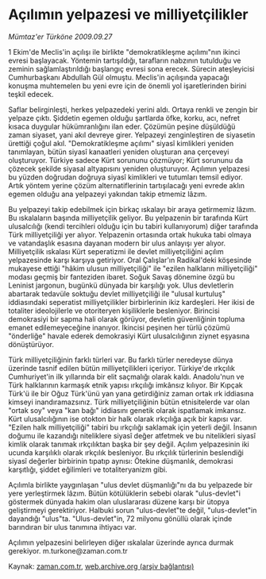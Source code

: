 # Açılımın yelpazesi ve milliyetçilikler

*Mümtaz'er Türköne 2009.09.27*

<tr><td class="metin" colspan="2" style="padding-top: 20px; padding-left: 5px; padding-right: 10px;">1 Ekim'de Meclis'in açılışı ile birlikte "demokratikleşme açılımı"nın ikinci evresi başlayacak. Yöntemin tartışıldığı, tarafların nabzının tutulduğu ve zeminin sağlamlaştırıldığı başlangıç evresi sona erecek. Sürecin ateşleyicisi Cumhurbaşkanı Abdullah Gül olmuştu. Meclis'in açılışında yapacağı konuşma muhtemelen bu yeni evre için de önemli yol işaretlerinden birini teşkil edecek.</td></tr><tr><td class="metin" colspan="2" style="padding-top: 20px; padding-left: 5px; padding-right: 10px;"><p>Saflar belirginleşti, herkes yelpazedeki yerini aldı. Ortaya renkli ve zengin bir yelpaze çıktı. Şiddetin egemen olduğu şartlarda öfke, korku, acı, nefret kısaca duygular hükümranlığını ilan eder. Çözümün peşine düşüldüğü zaman siyaset, yani akıl devreye girer. Yelpazeyi zenginleştiren de siyasetin ürettiği çoğul akıl. "Demokratikleşme açılımı" siyasî kimlikleri yeniden tanımlayan, bütün siyasî kanaatleri yeniden oluşturan ana çerçeveyi oluşturuyor. Türkiye sadece Kürt sorununu çözmüyor; Kürt sorununu da çözecek şekilde siyasal altyapısını yeniden oluşturuyor. Açılımın yelpazesi bu yüzden doğrudan doğruya siyasî kimlikleri ve tutumları temsil ediyor. Artık yöntem yerine çözüm alternatiflerinin tartışılacağı yeni evrede aklın egemen olduğu ana yelpazeyi yakından takip etmemiz lâzım.
<p>Bu yelpazeyi takip edebilmek için birkaç ıskalayı bir araya getirmemiz lâzım. Bu ıskalaların başında milliyetçilik geliyor. Bu yelpazenin bir tarafında Kürt ulusalcılığı (kendi tercihleri olduğu için bu tabiri kullanıyorum) diğer tarafında Türk milliyetçiliği yer alıyor. Yelpazenin ortasında ortak hukuka tabi olmaya ve vatandaşlık esasına dayanan modern bir ulus anlayışı yer alıyor. Milliyetçilik ıskalası Kürt seperatizmi ile devlet milliyetçiliğini açılım yelpazesinde karşı karşıya getiriyor. Oral Çalışlar'ın Radikal'deki köşesinde mukayese ettiği "hâkim ulusun milliyetçiliği" ile "ezilen halkların milliyetçiliği" modası geçmiş bir fanteziden ibaret. Soğuk Savaş dönemine özgü bu Leninist jargonun, bugünkü dünyada bir karşılığı yok. Ulus devletlerin abartarak tedavüle soktuğu devlet milliyetçiliği ile "ulusal kurtuluş" iddiasındaki seperatist milliyetçilikler birbirlerinin ikiz kardeşleri. Her ikisi de totaliter ideolojilerle ve otoriteryen kişiliklerle besleniyor. Birincisi demokrasiyi bir sapma hali olarak görüyor, devletin güvenliğinin topluma emanet edilemeyeceğine inanıyor. İkincisi peşinen her türlü çözümü "önderliğe" havale ederek demokrasiyi Kürt ulusalcılığının ziynet eşyasına dönüştürüyor.
<p>Türk milliyetçiliğinin farklı türleri var. Bu farklı türler neredeyse dünya üzerinde tasnif edilen bütün milliyetçilikleri içeriyor. Türkiye'de ırkçılık Cumhuriyet'in ilk yıllarında bir elit saçmalığı olarak kaldı. Anadolu'nun ve Türk halklarının karmaşık etnik yapısı ırkçılığı imkânsız kılıyor. Bir Kıpçak Türk'ü ile bir Oğuz Türk'ünü yan yana getirdiğiniz zaman ortak ırk iddiasına kimseyi inandıramazsınız. Türk milliyetçiliğinin bütün etnisitelerde var olan "ortak soy" veya "kan bağı" iddiasını genetik olarak ispatlamak imkansız. Kürt ulusalcılığının ise otokton bir halk olarak ırkçılığa açık bir kapısı var. "Ezilen halk milliyetçiliği" tabiri bu ırkçılığı saklamak için yeterli değil. İnsanın doğumu ile kazandığı niteliklere siyasî değer atfetmek ve bu nitelikleri siyasî kimlik olarak tanımak ırkçılıktan başka bir şey değil. Açılım yelpazesinin iki ucunda karşılıklı olarak ırkçılık besleniyor. Bu ırkçılık türlerinin beslendiği siyasî değerler birbirinin tıpatıp aynısı: Ötekine düşmanlık, demokrasi karşıtlığı, şiddet eğilimleri ve totaliteryanizm gibi.
<p>Açılımla birlikte yaygınlaşan "ulus devlet düşmanlığı"nı da bu yelpazede bir yere yerleştirmek lâzım. Bütün kötülüklerin sebebi olarak "ulus-devlet"i göstermek dünyada hakim olan uluslararası düzene karşı bir ütopya geliştirmeyi gerektiriyor. Halbuki sorun "ulus-devlet"te değil, "ulus-devlet"in dayandığı "ulus"ta. "Ulus-devlet"in, 72 milyonu gönüllü olarak içinde barındıran bir ulus tanımına ihtiyacı var.
<p> Açılımın yelpazesini belirleyen diğer ıskalalar üzerinde ayrıca durmak gerekiyor. m.turkone@zaman.com.tr<br/></p></p></p></p></p></td></tr>

Kaynak: [zaman.com.tr](http://zaman.com.tr/yazar.do?yazino=896650), [web.archive.org (arşiv bağlantısı)](http://web.archive.org/web/20091003132234/http://www.zaman.com.tr:80/yazar.do?yazino=896650)
